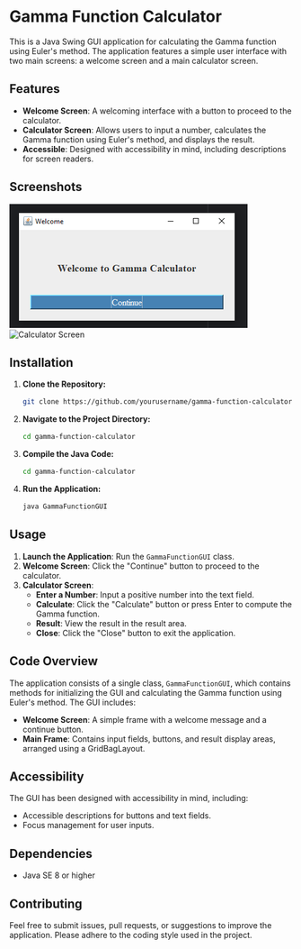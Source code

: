 # Gamma Function Calculator

This is a Java Swing GUI application for calculating the Gamma function using Euler's method. The application features a simple user interface with two main screens: a welcome screen and a main calculator screen.

## Features

- **Welcome Screen**: A welcoming interface with a button to proceed to the calculator.
- **Calculator Screen**: Allows users to input a number, calculates the Gamma function using Euler's method, and displays the result.
- **Accessible**: Designed with accessibility in mind, including descriptions for screen readers.

## Screenshots

![Welcome Screen](screenshots/welcome.png)
![Calculator Screen](screenshots/calculator.png)

## Installation

1. **Clone the Repository:**
   ```bash
   git clone https://github.com/yourusername/gamma-function-calculator.git
2. **Navigate to the Project Directory:**
   ```bash
   cd gamma-function-calculator
3. **Compile the Java Code:**
   ```bash
   cd gamma-function-calculator
4. **Run the Application:**
   ```bash
   java GammaFunctionGUI

## Usage

1. **Launch the Application**: Run the `GammaFunctionGUI` class.
2. **Welcome Screen**: Click the "Continue" button to proceed to the calculator.
3. **Calculator Screen**:
   - **Enter a Number**: Input a positive number into the text field.
   - **Calculate**: Click the "Calculate" button or press Enter to compute the Gamma function.
   - **Result**: View the result in the result area.
   - **Close**: Click the "Close" button to exit the application.

## Code Overview

The application consists of a single class, `GammaFunctionGUI`, which contains methods for initializing the GUI and calculating the Gamma function using Euler's method. The GUI includes:

- **Welcome Screen**: A simple frame with a welcome message and a continue button.
- **Main Frame**: Contains input fields, buttons, and result display areas, arranged using a GridBagLayout.

## Accessibility

The GUI has been designed with accessibility in mind, including:

- Accessible descriptions for buttons and text fields.
- Focus management for user inputs.

## Dependencies

- Java SE 8 or higher

## Contributing

Feel free to submit issues, pull requests, or suggestions to improve the application. Please adhere to the coding style used in the project.
